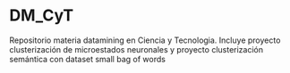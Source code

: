 # DM_CyT
Repositorio materia datamining en Ciencia y Tecnologia. Incluye proyecto clusterización de microestados neuronales y proyecto clusterización semántica con dataset small bag of words
